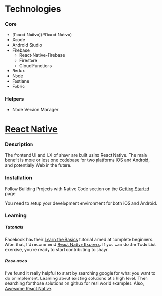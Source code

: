 # Technologies
### Core
- [React Native](#React Native)  
- Xcode  
- Android Studio  
- Firebase  
  - React-Native-Firebase  
  - Firestore  
  - Cloud Functions  
- Redux  
- Node
- Fastlane  
- Fabric  


### Helpers
- Node Version Manager

# [React Native](https://facebook.github.io/react-native/)
### Description
The frontend UI and UX of shayr are built using React Native. The main benefit is more or less one codebase for two platforms iOS and Android, and potentially Web in the future.

### Installation
Follow Building Projects with Native Code section on the [Getting Started](https://facebook.github.io/react-native/docs/getting-started.html) page.

You need to setup your development environment for both iOS and Android.

### Learning
##### Tutorials
Facebook has their [Learn the Basics](https://facebook.github.io/react-native/docs/tutorial) tutorial aimed at complete beginners. After that, I'd recommend [React Native Express](http://www.reactnativeexpress.com/). If you can do the Todo List exercise, you're ready to start contributing to shayr.
##### Resources
I've found it really helpful to start by searching google for what you want to do or implement. Learning about existing solutions at a high level. Then searching for those solutions on github for real world examples.
Also, [Awesome React Native](http://www.awesome-react-native.com/).
